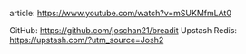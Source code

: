 article: https://www.youtube.com/watch?v=mSUKMfmLAt0

GitHub: https://github.com/joschan21/breadit
Upstash Redis: https://upstash.com/?utm_source=Josh2